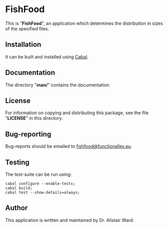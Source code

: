 # **FishFood**

This is "**FishFood**", an application which determines the distribution in sizes of the specified files.

## Installation

It can be built and installed using [Cabal](https://www.haskell.org/cabal/users-guide/installing-packages.html).

## Documentation

The directory "**man/**" contains the documentation.

## License

For information on copying and distributing this package, see the file "**LICENSE**" in this directory.

## Bug-reporting

Bug-reports should be emailed to <fishfood@functionalley.eu>.

## Testing

The test-suite can be run using:

    cabal configure --enable-tests;
    cabal build;
    cabal test --show-details=always;

## Author

This application is written and maintained by Dr. Alistair Ward.
